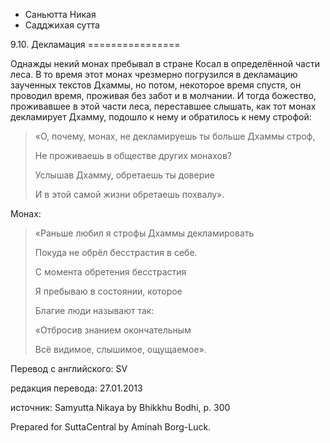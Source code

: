 









* Саньютта Никая
* Садджихая сутта


9\.10\. Декламация
\=\=\=\=\=\=\=\=\=\=\=\=\=\=\=\=



Однажды некий монах пребывал в стране Косал в определённой части леса\. В то время этот монах чрезмерно погрузился в декламацию заученных текстов Дхаммы, но потом, некоторое время спустя, он проводил время, проживая без забот и в молчании\. И тогда божество, проживавшее в этой части леса, переставшее слышать, как тот монах декламирует Дхамму, подошло к нему и обратилось к нему строфой:



> «О, почему, монах, не декламируешь ты больше Дхаммы строф,  
> 
> Не проживаешь в обществе других монахов?  
> 
> Услышав Дхамму, обретаешь ты доверие  
> 
> И в этой самой жизни обретаешь похвалу»\.


Монах:

> «Раньше любил я строфы Дхаммы декламировать  
> 
> Покуда не обрёл бесстрастия в себе\.  
> 
> С момента обретения бесстрастия  
> 
> Я пребываю в состоянии, которое  
> 
> Благие люди называют так:  
> 
> «Отбросив знанием окончательным  
> 
> Всё видимое, слышимое, ощущаемое»\.



Перевод с английского: SV


редакция перевода: 27\.01\.2013


источник: Samyutta Nikaya by Bhikkhu Bodhi, p\. 300


Prepared for SuttaCentral by Aminah Borg\-Luck\.






